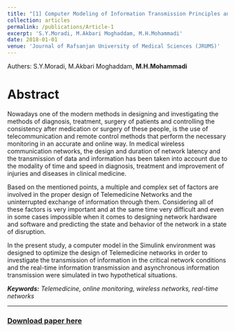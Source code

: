```yaml
---
title: "[1] Computer Modeling of Information Transmission Principles and Methods in Telemedicine Networks"
collection: articles
permalink: /publications/Article-1
excerpt: 'S.Y.Moradi, M.Akbari Moghaddam, M.H.Mohammadi'
date: 2018-01-01
venue: 'Journal of Rafsanjan University of Medical Sciences (JRUMS)'
---
```

 Authers: S.Y.Moradi, M.Akbari Moghaddam, <b>M.H.Mohammadi</b>

# Abstract

Nowadays one of the modern methods in designing and investigating the methods of diagnosis, treatment, surgery of patients and controlling the consistency after medication or surgery of these people, is the use of telecommunication and remote control methods that perform the necessary monitoring in an accurate and online way. In medical wireless communication networks, the design and duration of network latency and the transmission of data and information has been taken into account due to the modality of time and speed in diagnosis, treatment and improvement of injuries and diseases in clinical medicine.<br>

Based on the mentioned points, a multiple and complex set of factors are involved in the proper design of Telemedicine Networks and the uninterrupted exchange of information through them. Considering all of these factors is very important and at the same time very difficult and even in some cases impossible when it comes to designing network hardware and software and predicting the state and behavior of the network in a state of disruption.<br>

In the present study, a computer model in the Simulink environment was designed to optimize the design of Telemedicine networks in order to investigate the transmission of information in the critical network conditions and the real-time information transmission and asynchronous information transmission were simulated in two hypothetical situations.<br>

<i><b>Keywords:</b> Telemedicine, online monitoring, wireless networks, real-time networks</i>

---

<!-- ### [Download paper here](../files/Article/TeleMed.pdf) -->

### <a href="../files/Article/TeleMed.pdf" target="_blank">Download paper here</a>

<!-- {% include base_path %}

To download this article you can click [here](../files/CV/CurriculumVitae.pdf).
{: .notice--success} -->
 
 
